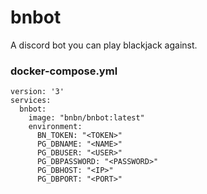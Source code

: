 # bnbot
A discord bot you can play blackjack against.

### docker-compose.yml
```
version: '3'
services:
  bnbot:
    image: "bnbn/bnbot:latest"
    environment:
      BN_TOKEN: "<TOKEN>"
      PG_DBNAME: "<NAME>"
      PG_DBUSER: "<USER>"
      PG_DBPASSWORD: "<PASSWORD>"
      PG_DBHOST: "<IP>"
      PG_DBPORT: "<PORT>"
```